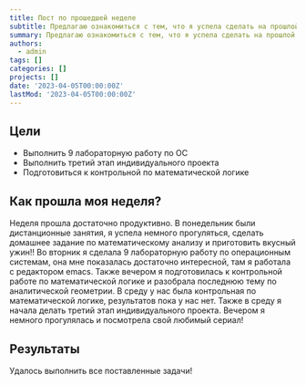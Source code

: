 ```yaml
---
title: Пост по прошедшей неделе
subtitle: Предлагаю ознакомиться с тем, что я успела сделать на прошлой неделе!
summary: Предлагаю ознакомиться с тем, что я успела сделать на прошлой неделе!
authors:
  - admin
tags: []
categories: []
projects: []
date: '2023-04-05T00:00:00Z'
lastMod: '2023-04-05T00:00:00Z'
---
```


## Цели

- Выполнить 9 лабораторную работу по ОС
- Выполнить третий этап индивидуального проекта
- Подготовиться к контрольной по математической логике

## Как прошла моя неделя?

Неделя прошла достаточно продуктивно. В понедельник были дистанционные занятия, я успела немного прогуляться, сделать домашнее задание по математическому анализу и приготовить вкусный ужин!! Во вторник я сделала 9 лабораторную работу по операционным системам, она мне показалась достаточно интересной, там я работала с редактором emacs. Также вечером я подготовилась к контрольной работе по математической логике и разобрала последнюю тему по аналитической геометрии. В среду у нас была контрольная по математической логике, результатов пока у нас нет. Также в среду я начала делать третий этап индивидуального проекта. Вечером я немного прогулялась и посмотрела свой любимый сериал!

## Результаты

Удалось выполнить все поставленные задачи!
